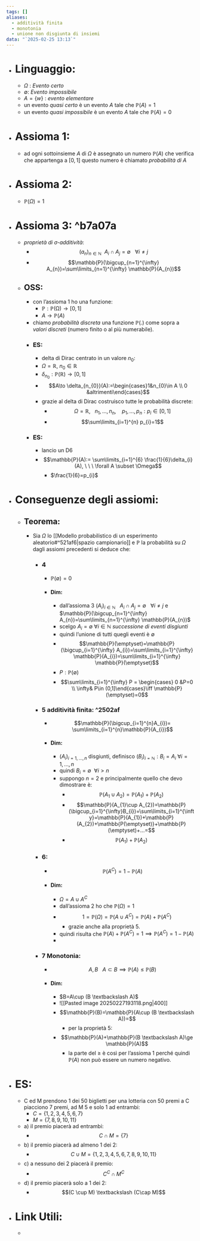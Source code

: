 ```yaml
---
tags: []
aliases:
  - additività finita
  - monotonia
  - unione non disgiunta di insiemi
data: "`2025-02-25 13:13`"
---
```

- # Linguaggio:
	- $\Omega$ : _Evento certo_
	- $\emptyset$: _Evento impossibile_
	- $A=\{w\}$ : _evento elementare_ 
	- un evento _quasi certo_ è un evento $A$ tale che $\mathbb{P}(A)=1$
	- un evento _quasi impossibile_ è un evento $A$ tale che $\mathbb{P}(A)=0$
- # Assioma 1:
	- ad ogni sottoinsieme $A$ di $\Omega$ è assegnato un numero $\mathbb{P}(A)$ che verifica che appartenga a $[0,1]$ questo numero è chiamato _probabilità di A_
- # Assioma 2:
	- $\mathbb{P}(\Omega)=1$
- # Assioma 3: ^b7a07a
	- _proprietà di $\sigma$-additività_:
		- $$(a_{n})_{n\in \mathbb{N}}  \ \ A_{i}\cap A_{j}=\emptyset  \ \ \ \forall i\ne j$$
		- $$\mathbb{P}(\bigcup_{n=1}^{\infty} A_{n})=\sum\limits_{n=1}^{\infty} \mathbb{P}(A_{n})$$
	- ## OSS:
		- con l’assioma 1 ho una funzione:
			- $\mathbb{P}: \mathbb{P(\Omega)}\to [0,1]$
			- $A\to \mathbb{P}(A)$ 
		- chiamo _probabilità discreta_ una funzione $\mathbb{P}(.)$ come sopra a _valori discreti_ (numero finito o al più numerabile).
		- ### ES:
			- delta di Dirac centrato in un valore $n_{0}$:
			- $\Omega=\mathbb{R}, \ n_{0}\in \mathbb{R}$
			- $\delta_{n_{0}}:\mathbb{P(R)}\to [0,1]$
			- $$A\to \delta_{n_{0}}(A):=\begin{cases}1&n_{0}\in A \\ 0 &altrimenti\end{cases}$$
			- grazie al delta di Dirac costruisco tutte le probabilità discrete:
				- $$\Omega=\mathbb{R},\ \ \ n_{1},...,n_{n},\ \ \ \ p_{1},...,p_{n}:p_{i}\in [0,1]$$
				- $$\sum\limits_{i=1}^{n} p_{i}=1$$
		- ### ES:
			- lancio un D6 
			- $$\mathbb{P}(A):= \sum\limits_{i=1}^{6} \frac{1}{6}\delta_{i}(A), \ \ \ \forall A \subset \Omega$$
				- $\frac{1}{6}=p_{i}$
- # Conseguenze degli assiomi:
	- ## Teorema:
		- Sia $\Omega$ lo [[Modello probabilistico di un esperimento aleatorio#^521af6|spazio campionario]] e $\mathbb{P}$ la probabilità su $\Omega$ dagli assiomi precedenti si deduce che:
			- ### 4 
				- $\mathbb{P}(\emptyset)=0$ 
				- #### Dim:
					- dall’assioma 3 $(A_{i})_{i\in \mathbb{N}}\ \ \  A_{i}\cap A_{j}=\emptyset  \ \ \ \forall i\ne j$ e $\mathbb{P}(\bigcup_{n=1}^{\infty} A_{n})=\sum\limits_{n=1}^{\infty} \mathbb{P}(A_{n})$
					- scelgo $A_{i}=\emptyset$ $\forall i\in \mathbb{N}$ _successione di eventi disgiunti_
					- quindi l’unione di tutti quegli eventi è $\emptyset$
					- $$\mathbb{P}(\emptyset)=\mathbb{P}(\bigcup_{i=1}^{\infty} A_{i})=\sum\limits_{i=1}^{\infty} \mathbb{P}(A_{i})=\sum\limits_{i=1}^{\infty} \mathbb{P}(\emptyset)$$
					- $P: \mathbb{P(\emptyset)}$
					- $$\sum\limits_{i=1}^{\infty} P = \begin{cases} 0 &P=0 \\ \infty& P\in (0,1]\end{cases}\iff \mathbb{P}(\emptyset)=0$$
			- ### 5 additività finita: ^2502af
				- $$\mathbb{P}(\bigcup_{i=1}^{n}A_{i})= \sum\limits_{i=1}^{n}\mathbb{P}(A_{i})$$
				- #### Dim:
					- $(A_{i})_{i=1,...,n}$ disgiunti, definisco $(B_{i})_{i=\mathbb{N}}: B_{i}=A_{i}$  $\forall i = 1,...,n$
					- quindi $B_{i}=\emptyset \ \ \forall i> n$ 
					- suppongo $n=2$ e principalmente quello che devo dimostrare è: 
						- $$\mathbb{P}(A_{1}\cup A_{2})=\mathbb{P}(A_{1})+\mathbb{P}(A_{2})$$
						- $$\mathbb{P}(A_{1}\cup A_{2})=\mathbb{P}(\bigcup_{i=1}^{\infty}B_{i})=\sum\limits_{i=1}^{\infty}=\mathbb{P}(A_{1})+\mathbb{P}(A_{2})+\mathbb{P(\emptyset)}+\mathbb{P}(\emptyset)+...=$$
						- $$\mathbb{P}(A_{1})+\mathbb{P}(A_{2})$$
			- ### 6:
				- $$\mathbb{P}(A^{C})=1-\mathbb{P}(A)$$
				- #### Dim:
					- $\Omega= A \cup A^{C}$
					- dall’assioma 2 ho che $\mathbb{P}(\Omega)=1$
					- $$1=\mathbb{P}(\Omega)=\mathbb{P}(A \cup A^{C})=\mathbb{P}(A)+\mathbb{P}(A^{C})$$
						- grazie anche alla proprietà 5.
					- quindi risulta che $\mathbb{P}(A)+\mathbb{P}(A^{C}) =1 \implies \mathbb{P}(A^{C})=1-\mathbb{P}(A)$
					- 
			- ### 7 Monotonia:
				- $$A,B\ \ \ A\subset B \implies \mathbb{P}(A)\le \mathbb{P}(B)$$
				- #### Dim:
					- $B=A\cup (B  \textbackslash A)$ 
					- ![[Pasted image 20250227193118.png|400]]
					- $$\mathbb{P}(B)=\mathbb{P}(A\cup (B  \textbackslash A))=$$
						- per la proprietà 5:
					- $$\mathbb{P}(A)+\mathbb{P}(B  \textbackslash A)\ge \mathbb{P}(A)$$
						- la parte del $\ge$ è così per l’assioma 1 perché quindi $\mathbb{P}(A)$ non può essere un numero negativo.
- # ES:
	- C ed M prendono 1 dei 50 biglietti per una lotteria con 50 premi  a C piacciono 7 premi, ad M 5 e solo 1 ad entrambi:
		- $C=\{1,2,3,4,5,6,7\}$
		- $M=\{7,8,9,10,11\}$
	- a) il premio piacerà ad entrambi:
		- $$C\cap M=\{7\}$$
	- b) il premio piacerà ad almeno 1 dei 2:
		- $$C\cup M=\{1,2,3,4,5,6,7,8,9,10,11\}$$
	- c) a nessuno dei 2 piacerà il premio:
		- $$C^{C}\cap M^{C}$$
	- d) il premio piacerà solo a 1 dei 2:
		- $$(C \cup M) \textbackslash (C\cap M)$$
- # Link Utili:
	- 